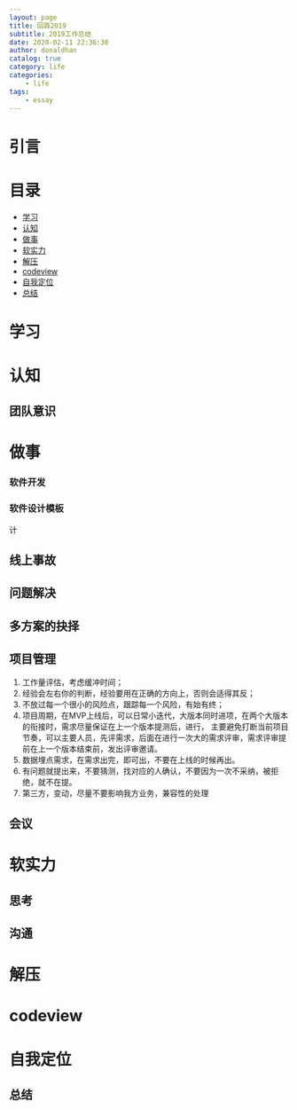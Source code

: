 ```yaml
---
layout: page
title: 回首2019
subtitle: 2019工作总结
date: 2020-02-11 22:36:30
author: donaldhan
catalog: true
category: life
categories:
    - life
tags:
    - essay
---
```


# 引言



# 目录
* [学习](#学习)
* [认知](#认知)
* [做事](#做事)
* [软实力](#软实力)
* [解压](#解压)
* [codeview](#codeview)
* [自我定位](#codeview)
* [总结](#总结)



# 学习


# 认知


## 团队意识



# 做事


### 软件开发




### 软件设计模板
计  


## 线上事故


## 问题解决


## 多方案的抉择


## 项目管理
1. 工作量评估，考虑缓冲时间；
2. 经验会左右你的判断，经验要用在正确的方向上，否则会适得其反；
3. 不放过每一个很小的风险点，跟踪每一个风险，有始有终；
4. 项目周期，在MVP上线后，可以日常小迭代，大版本同时进项，在两个大版本的衔接时，需求尽量保证在上一个版本提测后，进行，
主要避免打断当前项目节奏，可以主要人员，先评需求，后面在进行一次大的需求评审，需求评审提前在上一个版本结束前，发出评审邀请。
5. 数据埋点需求，在需求出完，即可出，不要在上线的时候再出。
6. 有问题就提出来，不要猜测，找对应的人确认，不要因为一次不采纳，被拒绝，就不在提。
7. 第三方，变动，尽量不要影响我方业务，兼容性的处理


## 会议




# 软实力

## 思考





## 沟通







# 解压




# codeview




# 自我定位



## 总结
